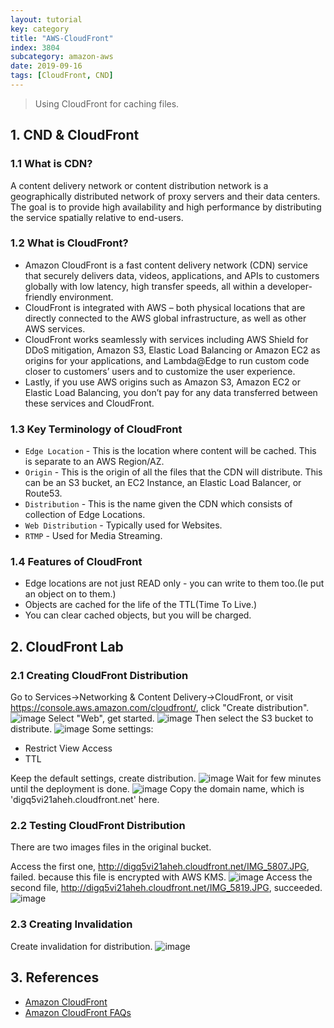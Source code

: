 ```yaml
---
layout: tutorial
key: category
title: "AWS-CloudFront"
index: 3804
subcategory: amazon-aws
date: 2019-09-16
tags: [CloudFront, CND]
---
```


> Using CloudFront for caching files.

## 1. CND & CloudFront
### 1.1 What is CDN?
A content delivery network or content distribution network is a geographically distributed network of proxy servers and their data centers. The goal is to provide high availability and high performance by distributing the service spatially relative to end-users.
### 1.2 What is CloudFront?
* Amazon CloudFront is a fast content delivery network (CDN) service that securely delivers data, videos, applications, and APIs to customers globally with low latency, high transfer speeds, all within a developer-friendly environment.
* CloudFront is integrated with AWS – both physical locations that are directly connected to the AWS global infrastructure, as well as other AWS services.
* CloudFront works seamlessly with services including AWS Shield for DDoS mitigation, Amazon S3, Elastic Load Balancing or Amazon EC2 as origins for your applications, and Lambda@Edge to run custom code closer to customers’ users and to customize the user experience.
* Lastly, if you use AWS origins such as Amazon S3, Amazon EC2 or Elastic Load Balancing, you don’t pay for any data transferred between these services and CloudFront.

### 1.3 Key Terminology of CloudFront
* `Edge Location` - This is the location where content will be cached. This is separate to an AWS Region/AZ.
* `Origin` - This is the origin of all the files that the CDN will distribute. This can be an S3 bucket, an EC2 Instance, an Elastic Load Balancer, or Route53.
* `Distribution` - This is the name given the CDN which consists of collection of Edge Locations.
* `Web Distribution` - Typically used for Websites.
* `RTMP` - Used for Media Streaming.

### 1.4 Features of CloudFront
* Edge locations are not just READ only - you can write to them too.(Ie put an object on to them.)
* Objects are cached for the life of the TTL(Time To Live.)
* You can clear cached objects, but you will be charged.

## 2. CloudFront Lab
### 2.1 Creating CloudFront Distribution
Go to Services->Networking & Content Delivery->CloudFront, or visit https://console.aws.amazon.com/cloudfront/, click "Create distribution".
![image](/assets/images/cloud/3804/cloudfront-home.png)
Select "Web", get started.
![image](/assets/images/cloud/3804/cloudfront-web.png)
Then select the S3 bucket to distribute.
![image](/assets/images/note/9551/3-12-cloundfront-create-distribution.png)
Some settings:
* Restrict View Access
* TTL

Keep the default settings, create distribution.
![image](/assets/images/note/9551/3-12-cloundfront-create-distribution-in-progress.png)
Wait for few minutes until the deployment is done.
![image](/assets/images/note/9551/3-12-cloundfront-create-distribution-enabled.png)
Copy the domain name, which is 'digq5vi21aheh.cloudfront.net' here.
### 2.2 Testing CloudFront Distribution
There are two images files in the original bucket.

Access the first one, http://digq5vi21aheh.cloudfront.net/IMG_5807.JPG, failed. because this file is encrypted with AWS KMS.
![image](/assets/images/note/9551/3-12-cloundfront-distributed-encrypted-file.png)
Access the second file, http://digq5vi21aheh.cloudfront.net/IMG_5819.JPG, succeeded.
![image](/assets/images/note/9551/3-12-cloundfront-distributed-file.png)
### 2.3 Creating Invalidation
Create invalidation for distribution.
![image](/assets/images/note/9551/3-12-cloundfront-distribution-invalidation.png)

## 3. References
* [Amazon CloudFront](https://aws.amazon.com/cloudfront)
* [Amazon CloudFront FAQs](https://aws.amazon.com/cloudfront/faqs/)
